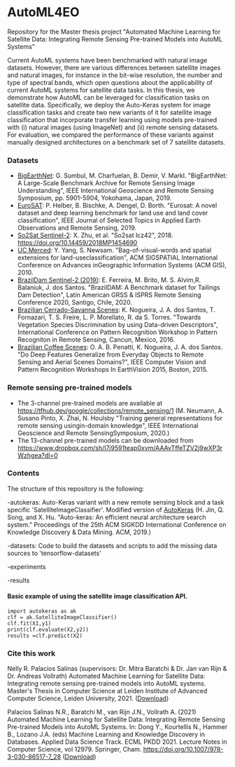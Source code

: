 # AutoML4EO
Repository for the Master thesis project "Automated Machine Learning for Satellite Data: Integrating Remote Sensing Pre-trained Models into AutoML Systems"

Current AutoML systems have been benchmarked with natural image datasets. However, there are various differences between satellite images and natural images, for instance in the bit-wise resolution, the number and type of spectral bands, which open questions about the applicability of current AutoML systems for satellite data tasks. In this thesis, we demonstrate how AutoML can be leveraged for classification tasks on satellite data. Specifically, we deploy the Auto-Keras system for image classification tasks and create two new variants of it for satellite image classification that incorporate transfer learning using models pre-trained with (i) natural images (using ImageNet) and (ii) remote sensing datasets.
For evaluation, we compared the performance of these variants against manually designed architectures on a benchmark set of 7 satellite datasets.

### Datasets ###

  * [BigEarthNet](https://www.tensorflow.org/datasets/catalog/bigearthnet "BigEarthNet"): G. Sumbul, M. Charfuelan, B. Demir, V. Markl. "BigEarthNet: A Large-Scale Benchmark Archive for Remote Sensing Image Understanding", IEEE International Geoscience and Remote Sensing Symposium, pp. 5901-5904, Yokohama, Japan, 2019.
  * [EuroSAT](https://www.tensorflow.org/datasets/catalog/eurosat "EuroSAT"):  P. Helber, B. Bischke, A. Dengel, D. Borth. "Eurosat: A novel dataset and deep learning benchmark for land use and land cover classification", IEEE Journal of Selected Topics in Applied Earth Observations and Remote Sensing, 2019.
  * [So2Sat Sentinel-2](https://www.tensorflow.org/datasets/catalog/so2sat "So2Sat"): X. Zhu, et al. "So2sat lcz42", 2018. https://doi.org/10.14459/2018MP1454690
  * [UC Merced](https://www.tensorflow.org/datasets/catalog/uc_merced "UCMerced"):  Y. Yang, S. Newsam. "Bag-of-visual-words and spatial extensions for land-useclassification", ACM SIGSPATIAL International Conference on Advances inGeographic Information Systems (ACM GIS), 2010.
  * [BrazilDam Sentinel-2 (2019)](http://www.patreo.dcc.ufmg.br/2020/01/27/brazildam-dataset/ "BrazilDAM"): E. Ferreira, M. Brito, M. S. Alvim,R. Balaniuk, J. dos Santos. "BrazilDAM: A Benchmark dataset for Tailings Dam Detection", Latin American GRSS & ISPRS Remote Sensing Conference 2020, Santigo, Chile, 2020.
  * [Brazilian Cerrado-Savanna Scenes](http://www.patreo.dcc.ufmg.br/2017/11/12/brazilian-cerrado-savanna-scenes-dataset/ "CerradoSavana"): K. Nogueira, J. A. dos Santos, T. Fornazari, T. S. Freire, L. P. Morellato, R. da S. Torres. "Towards Vegetation Species Discrimination by using Data-driven Descriptors", International Conference on Pattern Recognition Workshop in Pattern Recogniton in Remote Sensing, Cancun, Mexico, 2016.
  * [Brazilian Coffee Scenes](http://www.patreo.dcc.ufmg.br/2017/11/12/brazilian-coffee-scenes-dataset/ "BrazilianCoffee"): O. A. B. Penatti, K. Nogueira, J. A. dos Santos. "Do Deep Features Generalize from Everyday Objects to Remote Sensing and Aerial Scenes Domains?", IEEE Computer Vision and Pattern Recognition Workshops In EarthVision 2015, Boston, 2015.

### Remote sensing pre-trained models ###
  * The 3-channel pre-trained models are available at https://tfhub.dev/google/collections/remote_sensing/1 (M. Neumann, A. Susano Pinto, X. Zhai, N. Houlsby "Training general representations for remote sensing usingin-domain knowledge", IEEE International Geoscience and Remote SensingSymposium, 2020.)
  * The 13-channel pre-trained models can be downloaded from https://www.dropbox.com/sh/l7j9591teap0xvm/AAAvTffeTZV2j9wXP3rWzhgea?dl=0
  
### Contents ###
The structure of this repository is the following:

-autokeras: Auto-Keras variant with a new remote sensing block and a task specific 'SatelliteImageClassifier'.
Modified version of [AutoKeras](https://github.com/keras-team/autokeras "AutoKeras") (H. Jin, Q. Song, and X. Hu. "Auto-keras: An efficient neural architecture search system." Proceedings of the 25th ACM SIGKDD International Conference on Knowledge Discovery & Data Mining. ACM, 2019.)

-datasets: Code to build the datasets and scripts to add the missing data sources to 'tensorflow-datasets'

-experiments

-results


#### Basic example of using the satellite image classification API. ####
```
import autokeras as ak
clf = ak.SatelliteImageClassifier()
clf.fit(X1,y1)
print(clf.evaluate(X2,y2))
results =clf.predict(X2)
```
### Cite this work ###
Nelly R. Palacios Salinas (supervisors: Dr. Mitra Baratchi & Dr. Jan van Rijn & Dr. Andreas Vollrath)
Automated Machine Learning for Satellite Data: Integrating remote sensing pre-trained models into AutoML systems.
Master's Thesis in Computer Science at Leiden Institute of Advanced Computer Science, Leiden University, 2021. ([Download](https://ada.liacs.nl/papers/PalEtAl21b.pdf))

Palacios Salinas N.R., Baratchi M., van Rijn J.N., Vollrath A. (2021) Automated Machine Learning for Satellite Data: Integrating Remote Sensing Pre-trained Models into AutoML Systems. In: Dong Y., Kourtellis N., Hammer B., Lozano J.A. (eds) Machine Learning and Knowledge Discovery in Databases. Applied Data Science Track. ECML PKDD 2021. Lecture Notes in Computer Science, vol 12979. Springer, Cham. https://doi.org/10.1007/978-3-030-86517-7_28 ([Download](https://ada.liacs.nl/papers/PalEtAl21.pdf))

